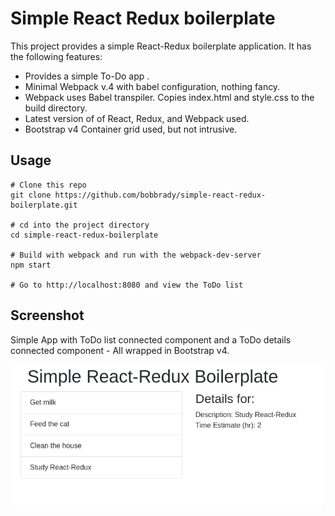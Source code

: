 # Simple React Redux boilerplate

This project provides a simple React-Redux boilerplate application.  It has the following features:

* Provides a simple To-Do app .
* Minimal Webpack v.4 with babel configuration, nothing fancy.  
* Webpack uses Babel transpiler.  Copies index.html and style.css to the build directory.
* Latest version of of React, Redux, and Webpack used.
* Bootstrap v4 Container grid used, but not intrusive.

## Usage
```
# Clone this repo
git clone https://github.com/bobbrady/simple-react-redux-boilerplate.git

# cd into the project directory
cd simple-react-redux-boilerplate

# Build with webpack and run with the webpack-dev-server
npm start

# Go to http://localhost:8080 and view the ToDo list
```

## Screenshot

Simple App with ToDo list connected component and a ToDo details connected component - All wrapped in Bootstrap v4.

![Simple React Redux Boilerplate Screenshot](./simple-react-redux-snapshot.png)
